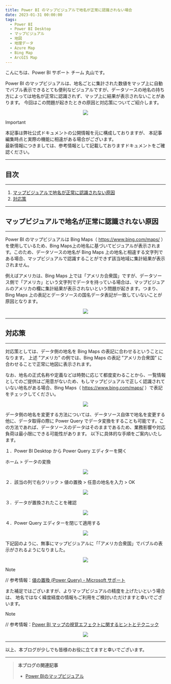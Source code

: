 ```yaml
---
title: Power BI のマップビジュアルで地名が正常に認識されない場合
date: 2023-01-31 00:00:00 
tags:
  - Power BI
  - Power BI Desktop
  - マップビジュアル
  - 地図
  - 地理データ
  - Azure Map
  - Bing Map
  - ArcGIS Map
---
```



こんにちは、Power BI サポート チーム 丸山です。

Power BI のマップビジュアルは、地名ごとに集計された数値をマップ上に自動でバブル表示できるとても便利なビジュアルですが、データソースの地名の持ち方によっては地名が正常に認識されず、マップ上に結果が表示されないことがあります。
今回はこの問題が起きたときの原因と対応策についてご紹介します。


<!-- more -->

<div align="center">
<img src="image1.png">
</div>

> [!IMPORTANT]  
> 本記事は弊社公式ドキュメントの公開情報を元に構成しておりますが、
> 本記事編集時点と実際の機能に相違がある場合がございます。  
> 最新情報につきましては、参考情報として記載しておりますドキュメントをご確認ください。

---
## 目次
---
1. [マップビジュアルで地名が正常に認識されない原因](#マップビジュアルで地名が正常に認識されない原因)
2. [対応策](#対応策)

---
## マップビジュアルで地名が正常に認識されない原因
---
Power BI のマップビジュアルは Bing Maps（ https://www.bing.com/maps/ ）を使用しているため、Bing Maps上の地名に基づいてビジュアルが表示されます。このため、データソースの地名が Bing Maps 上の地名と相違する文字列である場合、マップビジュアルで認識することができず該当地域に集計結果が表示されません。

例えばアメリカは、Bing Maps 上では「アメリカ合衆国」ですが、データソース側で「アメリカ」という文字列でデータを持っている場合は、マップビジュアルのアメリカの欄に集計結果が表示されないという問題が起きます。つまり、Bing Maps 上の表記とデータソースの国名データ表記が一致していないことが原因となります。

<div align="center">
<img src="image1.png">
</div>

---
## 対応策
---

対応策としては、データ側の地名を Bing Maps の表記に合わせるということになります。
上述 ”アメリカ” の例では、Bing Maps の表記 ”アメリカ合衆国” に合わせることで正常に地図に表示されます。

なお、地名の正式名称や定義などは時勢に応じて都度変わることから、一覧情報としてのご提供はご用意がないため、もしマップビジュアルで正しく認識されていない地名がある場合、Bing Maps（ https://www.bing.com/maps/ ）で表記をチェックしてください。

<div align="center">
<img src="image2.png">
</div>
 
データ側の地名を変更する方法については、データソース自体で地名を変更する他に、データ取得の際に Power Query でデータ変換をすることも可能です。この方法であれば、データソースのデータはそのままであるため、業務影響や対応負荷は最小限にできる可能性があります。
以下に具体的な手順をご案内いたします。


１．Power BI Desktop から Power Query エディターを開く

ホーム > データの変換
<div align="center">
<img src="image3.png">
</div>

２．該当の列で右クリック > 値の置換 > 任意の地名を入力 > OK
<div align="center">
<img src="image4.png">
</div>

３．データが置換されたことを確認
<div align="center">
<img src="image5.png">
</div>

４．Power Query エディターを閉じて適用する
<div align="center">
<img src="image6.png">
</div>


下記図のように、無事にマップビジュアルに「「アメリカ合衆国」でバブルの表示がされるようになりました。
<div align="center">
<img src="image7.png">
</div>


> [!NOTE]
> // 参考情報：[値の置換 (Power Query) - Microsoft サポート](https://support.microsoft.com/ja-jp/office/%E5%80%A4%E3%81%AE%E7%BD%AE%E6%8F%9B-power-query-28256517-f1e9-4dc3-832f-45786e9cf721)



また補足ではございますが、よりマップビジュアルの精度を上げたいという場合は、
地名ではなく緯度経度の情報もご利用をご検討いただけますと幸いでございます。



> [!NOTE]
> // 参考情報：[Power BI マップの視覚エフェクトに関するヒントとテクニック](https://learn.microsoft.com/ja-jp/power-bi/visuals/power-bi-map-tips-and-tricks#in-power-bi-tips-to-get-better-results-when-using-map-visualizations)
> <div align="center">
> <img src="image8.png">
> </div>



---

以上、本ブログが少しでも皆様のお役に立てますと幸いでございます。


---

> **本ブログの関連記事**
> - [Power BIのマップビジュアル](../pbi_map_visual/)